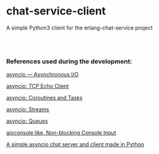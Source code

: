 # chat-service-client
A simple Python3 client for the erlang-chat-service project

<br></br>
### References used during the development: 

[asyncio — Asynchronous I/O](https://docs.python.org/3/library/asyncio.html)

[asyncio: TCP Echo Client](https://docs.python.org/3/library/asyncio-protocol.html#tcp-echo-client)

[asyncio: Coroutines and Tasks](https://docs.python.org/3/library/asyncio-task.html)

[asyncio: Streams](https://docs.python.org/3/library/asyncio-stream.html)

[asyncio: Queues](https://docs.python.org/3/library/asyncio-queue.html)

[aioconsole like, Non-blocking Console Input](https://stackoverflow.com/a/65326191)

[A simple asyncio chat server and client made in Python](https://github.com/henry232323/Simple-Asyncio-Chat-Client)
